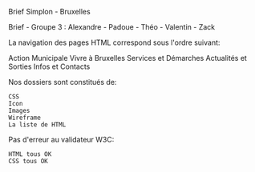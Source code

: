 Brief Simplon - Bruxelles

Brief - Groupe 3 : Alexandre - Padoue - Théo - Valentin - Zack

La navigation des pages HTML correspond sous l'ordre suivant:

Action Municipale
Vivre à Bruxelles
Services et Démarches
Actualités et Sorties
Infos et Contacts


Nos dossiers sont constitués de:

    CSS
    Icon
    Images
    Wireframe
    La liste de HTML

Pas d'erreur au validateur W3C:

    HTML tous OK
    CSS tous OK
